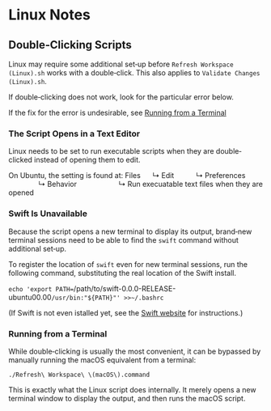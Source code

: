 <!--
 Linux Notes.md
 
 This source file is part of the Workspace open source project.
 
 Copyright ©2017 Jeremy David Giesbrecht and the Workspace contributors.
 
 Soli Deo gloria
 
 Licensed under the Apache License, Version 2.0
 See http://www.apache.org/licenses/LICENSE-2.0 for licence information.
 -->

# Linux Notes

## Double‐Clicking Scripts

Linux may require some additional set‐up before `Refresh Workspace (Linux).sh` works with a double‐click. This also applies to `Validate Changes (Linux).sh`.

If double‐clicking does not work, look for the particular error below.

If the fix for the error is undesirable, see [Running from a Terminal](#running-from-a-terminal)

### The Script Opens in a Text Editor

Linux needs to be set to run executable scripts when they are double‐clicked instead of opening them to edit.

On Ubuntu, the setting is found at:
Files
&nbsp;&nbsp;&nbsp;&nbsp;&nbsp;↳ Edit
&nbsp;&nbsp;&nbsp;&nbsp;&nbsp;&nbsp;&nbsp;&nbsp;&nbsp;&nbsp;↳ Preferences
&nbsp;&nbsp;&nbsp;&nbsp;&nbsp;&nbsp;&nbsp;&nbsp;&nbsp;&nbsp;&nbsp;&nbsp;&nbsp;&nbsp;&nbsp;↳ Behavior
&nbsp;&nbsp;&nbsp;&nbsp;&nbsp;&nbsp;&nbsp;&nbsp;&nbsp;&nbsp;&nbsp;&nbsp;&nbsp;&nbsp;&nbsp;&nbsp;&nbsp;&nbsp;&nbsp;&nbsp;↳ Run execuatable text files when they are opened

### Swift Is Unavailable

Because the script opens a new terminal to display its output, brand‐new terminal sessions need to be able to find the `swift` command without additional set‐up.

To register the location of `swift` even for new terminal sessions, run the following command, substituting the real location of the Swift install.

`echo 'export PATH=`/path/to/swift-0.0.0-RELEASE-ubuntu00.00`/usr/bin:"${PATH}"' >>~/.bashrc`

(If Swift is not even istalled yet, see the [Swift website](https://swift.org/download/) for instructions.)

### Running from a Terminal

While double‐clicking is usually the most convenient, it can be bypassed by manually running the macOS equivalent from a terminal:

```
./Refresh\ Workspace\ \(macOS\).command
```

This is exactly what the Linux script does internally. It merely opens a new terminal window to display the output, and then runs the macOS script.

